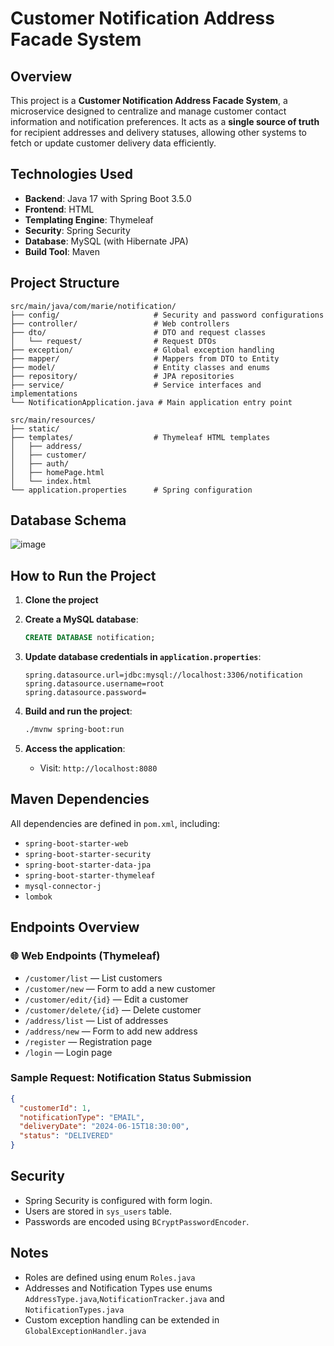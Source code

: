 # Customer Notification Address Facade System

## Overview

This project is a **Customer Notification Address Facade System**, a microservice designed to centralize and manage customer contact information and notification preferences. It acts as a **single source of truth** for recipient addresses and delivery statuses, allowing other systems to fetch or update customer delivery data efficiently.

## Technologies Used

* **Backend**: Java 17 with Spring Boot 3.5.0
* **Frontend**: HTML
* **Templating Engine**: Thymeleaf
* **Security**: Spring Security
* **Database**: MySQL (with Hibernate JPA)
* **Build Tool**: Maven

## Project Structure

```
src/main/java/com/marie/notification/
├── config/                     # Security and password configurations
├── controller/                 # Web controllers
├── dto/                        # DTO and request classes
│   └── request/                # Request DTOs
├── exception/                  # Global exception handling
├── mapper/                     # Mappers from DTO to Entity
├── model/                      # Entity classes and enums
├── repository/                 # JPA repositories
├── service/                    # Service interfaces and implementations
└── NotificationApplication.java # Main application entry point

src/main/resources/
├── static/                     
├── templates/                  # Thymeleaf HTML templates
│   ├── address/
│   ├── customer/
│   ├── auth/
│   ├── homePage.html
│   └── index.html
└── application.properties      # Spring configuration
```
## Database Schema
![image](https://github.com/user-attachments/assets/dfa65239-2a0b-491f-b4a7-80d955a8643a)

## How to Run the Project

1. **Clone the project**
2. **Create a MySQL database**:

   ```sql
   CREATE DATABASE notification;
   ```
3. **Update database credentials in `application.properties`**:

   ```properties
   spring.datasource.url=jdbc:mysql://localhost:3306/notification
   spring.datasource.username=root
   spring.datasource.password=
   ```
4. **Build and run the project**:

   ```bash
   ./mvnw spring-boot:run
   ```
5. **Access the application**:

   * Visit: `http://localhost:8080`
   

## Maven Dependencies

All dependencies are defined in `pom.xml`, including:

* `spring-boot-starter-web`
* `spring-boot-starter-security`
* `spring-boot-starter-data-jpa`
* `spring-boot-starter-thymeleaf`
* `mysql-connector-j`
* `lombok`

## Endpoints Overview

### 🌐 Web Endpoints (Thymeleaf)

* `/customer/list` — List customers
* `/customer/new` — Form to add a new customer
* `/customer/edit/{id}` — Edit a customer
* `/customer/delete/{id}` — Delete customer
* `/address/list` — List of addresses
* `/address/new` — Form to add new address
* `/register` — Registration page
* `/login` — Login page



### Sample Request: Notification Status Submission

```json
{
  "customerId": 1,
  "notificationType": "EMAIL",
  "deliveryDate": "2024-06-15T18:30:00",
  "status": "DELIVERED"
}
```

## Security

* Spring Security is configured with form login.
* Users are stored in `sys_users` table.
* Passwords are encoded using `BCryptPasswordEncoder`.

## Notes

* Roles are defined using enum `Roles.java`
* Addresses and Notification Types use enums `AddressType.java`,`NotificationTracker.java`  and `NotificationTypes.java`
* Custom exception handling can be extended in `GlobalExceptionHandler.java`




